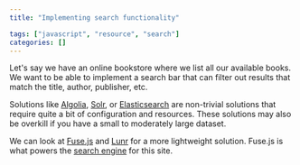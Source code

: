 ```yaml
---
title: "Implementing search functionality"

tags: ["javascript", "resource", "search"]
categories: []
---
```


Let's say we have an online bookstore where we list all our available books. We want to be able to implement a search bar that can filter out results that match the title, author, publisher, etc. 

Solutions like [Algolia](https://www.algolia.com/), [Solr](https://solr.apache.org/), or [Elasticsearch](https://www.elastic.co/elasticsearch/) are non-trivial solutions that require quite a bit of configuration and resources. These solutions may also be overkill if you have a small to moderately large dataset. 

We can look at [Fuse.js](https://fusejs.io/) and [Lunr](https://lunrjs.com/) for a more lightweight solution. Fuse.js is what powers the [search engine](/search) for this site.
